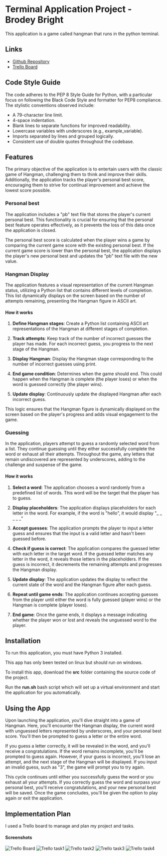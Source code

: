 # Terminal Application Project - Brodey Bright

This application is a game called hangman that runs in the python terminal.

## Links
- [Github Repository](https://github.com/bbrodo/BrodeyBrightT1A3)
- [Trello Board](https://trello.com/b/8pIuFl2w/t1a3)

## Code Style Guide

The code adheres to the PEP 8 Style Guide for Python, with a particular focus on following the Black Code Style and formatter for PEP8 compliance. The stylistic conventions observed include:

- A 79-character line limit.
- 4-space indentation.
- Blank lines to separate functions for improved readability.
- Lowercase variables with underscores (e.g., example_variable).
- Imports separated by lines and grouped logically.
- Consistent use of double quotes throughout the codebase.

## Features

The primary objective of the application is to entertain users with the classic game of Hangman, challenging them to think and improve their skills. Additionally, the application tracks the player's personal best score, encouraging them to strive for continual improvement and achieve the lowest score possible.

### Personal best 
The application includes a "pb" text file that stores the player's current personal best. This functionality is crucial for ensuring that the personal best feature operates effectively, as it prevents the loss of this data once the application is closed.

The personal best score is calculated when the player wins a game by comparing the current game score with the existing personal best. If the current game score is lower than the personal best, the application displays the player's new personal best and updates the "pb" text file with the new value.

### Hangman Display
The application features a visual representation of the current Hangman status, utilizing a Python list that contains different levels of completion. This list dynamically displays on the screen based on the number of attempts remaining, presenting the Hangman figure in ASCII art.

#### How it works

1. **Define Hangman stages**: Create a Python list containing ASCII art representations of the Hangman at different stages of completion.

2. **Track attempts**: Keep track of the number of incorrect guesses the player has made. For each incorrect guess, you progress to the next stage of the Hangman.

3. **Display Hangman**: Display the Hangman stage corresponding to the number of incorrect guesses using print.

4. **End game condition**: Determines when the game should end. This could happen when the Hangman is complete (the player loses) or when the word is guessed correctly (the player wins).

5. **Update display**: Continuously update the displayed Hangman after each incorrect guess.

This logic ensures that the Hangman figure is dynamically displayed on the screen based on the player's progress and adds visual engagement to the game.

### Guessing

In the application, players attempt to guess a randomly selected word from a list. They continue guessing until they either successfully complete the word or exhaust all their attempts. Throughout the game, any letters that remain undiscovered are represented by underscores, adding to the challenge and suspense of the game.

#### How it works

1. **Select a word**: The application chooses a word randomly from a predefined list of words. This word will be the target that the player has to guess.

2. **Display placeholders**: The application displays placeholders for each letter in the word. For example, if the word is "hello", it would display "_ _ _ _ _" 

3. **Accept guesses**: The application prompts the player to input a letter guess and ensures that the input is a valid letter and hasn't been guessed before.

4. **Check if guess is correct**: The application compares the guessed letter with each letter in the target word. If the guessed letter matches any letter in the word, it reveals those letters in the placeholders. If the guess is incorrect, it decrements the remaining attempts and progresses the Hangman display.

5. **Update display**: The application updates the display to reflect the current state of the word and the Hangman figure after each guess.

6. **Repeat until game ends**: The application continues accepting guesses from the player until either the word is fully guessed (player wins) or the Hangman is complete (player loses).

7. **End game**: Once the game ends, it displays a message indicating whether the player won or lost and reveals the unguessed word to the player.

## Installation

To run this application, you must have Python 3 installed.

This app has only been tested on linux but should run on windows.

To install this app, download the **src** folder containing the source code of the project.

Run the **run.sh** bash script which will set up a virtual environment and start the application for you automatically.

## Using the App

Upon launching the application, you'll dive straight into a game of Hangman. Here, you'll encounter the Hangman display, the current word with unguessed letters represented by underscores, and your personal best score. You'll then be prompted to guess a letter or the entire word.

If you guess a letter correctly, it will be revealed in the word, and you'll receive a congratulations. If the word remains incomplete, you'll be prompted to guess again. However, if your guess is incorrect, you'll lose an attempt, and the next stage of the Hangman will be displayed. If you input an invalid guess, such as "3", the game will prompt you to try again.

This cycle continues until either you successfully guess the word or you exhaust all your attempts. If you correctly guess the word and surpass your personal best, you'll receive congratulations, and your new personal best will be saved. Once the game concludes, you'll be given the option to play again or exit the application.

## Implementation Plan

I used a Trello board to manage and plan my project and tasks.

#### Screenshots

![Trello Board](/docs/trello1.png)
![Trello task1](/docs/trello2.png)
![Trello task2](/docs/trello3.png)
![Trello task3](/docs/trello4.png)
![Trello task4](/docs/trello5.png)